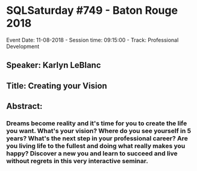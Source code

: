 # SQLSaturday #749 - Baton Rouge 2018
Event Date: 11-08-2018 - Session time: 09:15:00 - Track: Professional Development
## Speaker: Karlyn LeBlanc
## Title: Creating your Vision
## Abstract:
### Dreams become reality and it's time for you to create the life you want. What's your vision? Where do you see yourself in 5 years? What's the next step in your professional career? Are you living life to the fullest and doing what really makes you happy? Discover a new you and learn to succeed and live without regrets in this very interactive seminar.
